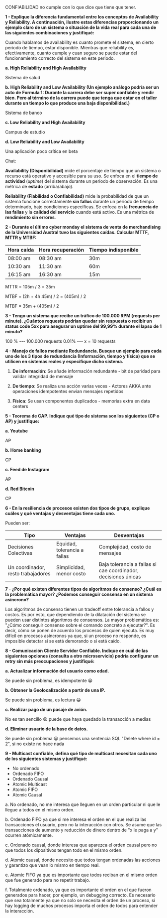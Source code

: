 
CONFIABILIDAD no cumple con lo que dice que tiene que tener.


**1 - Explique la diferencia fundamental entre los conceptos de Availability y Reliability. A continuación, ilustre estas diferencias proporcionando un ejemplo claro de un sistema o situación de la vida real para cada una de las siguientes combinaciones y justifiqué:**

Cuando hablamos de availability es cuanto promete el sistema, en cierto periodo de tiempo, estar disponible. Mientras que reliability es, efectivamente, cuanto cumple y cuan seguro se puede estar del funcionamiento correcto del sistema en este periodo.

**a. High Reliability and High Availability**

Sistema de salud

**b. High Reliability and Low Availability (Un ejemplo análogo podría ser un auto de**
**Formula 1: Durante la carrera debe ser super confiable y rendir bien. Pero al término de la carrera puede que tenga que estar en el taller durante un tiempo lo que produce una baja disponibilidad.)**

Sistema de banco

**c. Low Reliability and High Availability**

Campus de estudio

**d. Low Reliability and Low Availability**

Una aplicación poco crítica en beta

Chat:

**Availability (Disponibilidad)** mide el porcentaje de tiempo que un sistema o recurso está operativo y accesible para su uso. Se enfoca en el **tiempo de actividad** (_uptime_) del sistema durante un periodo de observación. Es una métrica de **estado** (arriba/abajo).

**Reliability (Fiabilidad o Confiabilidad)** mide la probabilidad de que un sistema funcione correctamente **sin fallos** durante un periodo de tiempo determinado, bajo condiciones específicas. Se enfoca en la **frecuencia de las fallas** y la **calidad del servicio** cuando está activo. Es una métrica de **rendimiento sin errores**.

**2 - Durante el último cyber monday el sistema de venta de merchandising de la Universidad Austral tuvo las siguientes caídas. Calcular MTTF, MTTR y MTBF:**


| Hora caída | Hora recuperación | Tiempo indisponible |
| ---------- | ----------------- | ------------------- |
| 08:00 am   | 08:30 am          | 30m                 |
| 10:30 am   | 11:30 am          | 60m                 |
| 16:15 am   | 16:30 am          | 15m                 |

MTTR = 105m / 3 = 35m

MTBF = (2h + 4h 45m) / 2 = (405m) / 2

MTBF = 35m + (405m) / 2

**3 - Tengo un sistema que recibe un tráfico de 100.000 RPM (requests per minute). ¿Cuántos requests podrían quedar sin respuesta o recibir un status code 5xx para asegurar un uptime del 99,99% durante el lapso de 1 minuto?**

100 % --- 100.000 requests
0.01% --- x = 10 requests

**4 - Manejo de fallos mediante Redundancia. Busque un ejemplo para cada uno de los 3 tipos de redundancia (Información, tiempo y física) que se utilicen en sistemas reales y especifique dicho sistema.**

1. **De información**: Se añade información redundante - bit de paridad para validar integridad de mensaje
   
2. **De tiempo**: Se realiza una acción varias veces - Actores AKKA ante operaciones idempotentes envian mensajes repetidos
   
3. **Física**: Se usan componentes duplicados - memorias extra en data centers 

**5 - Teorema de CAP. Indique qué tipo de sistema son los siguientes (CP o AP) y justifique:**

**a. Youtube**

AP

**b. Home banking**

CP

**c. Feed de Instagram**

AP

**d. Red Bitcoin**

CP

**6 - En la resiliencia de procesos existen dos tipos de grupo, explique cuáles y qué ventajas y desventajas tiene cada uno.**

Pueden ser:


| Tipo                               | Ventajas                     | Desventajas                                                    |
| ---------------------------------- | ---------------------------- | -------------------------------------------------------------- |
| Decisiones Colectivas              | Equidad, tolerancia a fallas | Complejidad, costo de mensajes                                 |
| Un coordinador, resto trabajadores | Simplicidad, menor costo     | Baja tolerancia a fallas si cae coordinador, decisiones únicas |

**7 - ¿Por qué existen diferentes tipos de algoritmos de consenso? ¿Cuál es la problemática mayor? ¿Podemos conseguir consenso en un sistema asíncrono?**

Los algoritmos de consenso tienen un tradeoff entre tolerancia a fallos y costos. Es por esto, que dependiendo de la dilatación del sistema se pueden usar distintos algoritmos de consensos. La mayor problemática es: "¿Cómo conseguir consenso sobre el comando concreto a ejecutar?". Es decir, cómo se ponen de acuerdo los procesos de quien ejecuta. Es muy difícil en procesos asíncronos ya que, si un proceso no responde, es imposible detectar si se está demorando o si está caído.

**8 - Comunicación Cliente Servidor Confiable. Indique en cuál de las siguientes opciones (consulta a otro microservicio) podría configurar un retry sin más preocupaciones y justifiqué:**

**a. Actualizar información del usuario como edad.**

Se puede sin problema, es idempotente 😀

**b. Obtener la Geolocalización a partir de una IP.**

Se puede sin problema, es lectura 😀

**c. Realizar pago de un pasaje de avión.**

No es tan sencillo 😩 puede que haya quedado la transacción a medias

**d. Eliminar usuario de la base de datos.**

Se puede sin problema 😀 pensemos una sentencia SQL "Delete where id = 2", si no existe no hace nada

**9 - Multicast confiable, defina qué tipo de multicast necesitan cada uno de los siguientes sistemas y justifiqué:**

- No ordenado
- Ordenado FIFO
- Ordenado Causal
- Atomic Multicast
- Atomic FIFO
- Atomic Causal

a. No ordenado, no me interesa que lleguen en un orden particular ni que le llegue a todos en el mismo orden.

b. Ordenado FIFO ya que si me interesa el orden en el que realiza las transacciones el usuario, pero no la interacción con otros. Se asume que las transacciones de aumento y reducción de dinero dentro de "x le paga a y" ocurren atómicamente.

c. Ordenado causal, donde interesa que aparezca el orden causal pero no que todos los dipositivos tengan todo en el mismo orden.

d. Atomic causal, donde necesito que todos tengan ordenadas las acciones y garantizo que vean lo mismo en tiempo real.

e. Atomic FIFO ya que es importante que todos reciban en el mismo orden que fue generado para no repetir trabajo.

f. Totalmente ordenado, ya que es importante el orden en el que fueron generados para hacer, por ejemplo, un debugging correcto. Es necesario que sea totalmente ya que no solo se necesita el orden de un proceso, si hay logging de muchos procesos importa el orden de todos para entender la interacción.